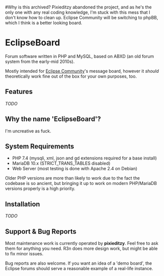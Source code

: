 #Why is this archived?
Pixieditzy abandoned the project, and as he's the only one with any real coding knowledge, I'm stuck with this mess that I don't know how to clean up. Eclipse Community will be switching to phpBB, which I think is a better looking board.

# EclipseBoard
Forum software written in PHP and MySQL, based on ABXD (an old forum system from the early-mid 2010s).

Mostly intended for [Eclipse Community](https://forum.eclipse.cx/)'s message board, however it *should* theoretically work fine out of the box for your own purposes, too.

## Features
*TODO*

## Why the name 'EclipseBoard'?
I'm uncreative as fuck.

## System Requirements
* PHP 7.4 (mysqli, xml, json and gd extensions required for a base install)
* MariaDB 10.x (STRICT_TRANS_TABLES disabled)
* Web Server (most testing is done with Apache 2.4 on Debian)

Older PHP versions are more than likely to work due to the fact the codebase is so ancient, but bringing it up to work on modern PHP/MariaDB versions properly is a high priority.

## Installation
*TODO*

## Support & Bug Reports
Most maintenance work is currently operated by **pixieditzy**. Feel free to ask them for anything you need. R3n does more design work, but might be able to fix minor issues.

Bug reports are also welcome. If you want an idea of a 'demo board', the Eclipse forums should serve a reasonable example of a real-life instance.
